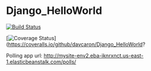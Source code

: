 # Django_HelloWorld

  
[![Build Status](https://app.travis-ci.com/davcaron/Django_HelloWorld.svg?branch=master)](https://app.travis-ci.com/davcaron/Django_HelloWorld)
  
[![Coverage Status](https://coveralls.io/repos/github/davcaron/Django_HelloWorld/badge.svg?branch=master)](https://coveralls.io/github/davcaron/Django_HelloWorld?
  
Polling app url: http://mysite-env2.eba-iknrxnct.us-east-1.elasticbeanstalk.com/polls/
